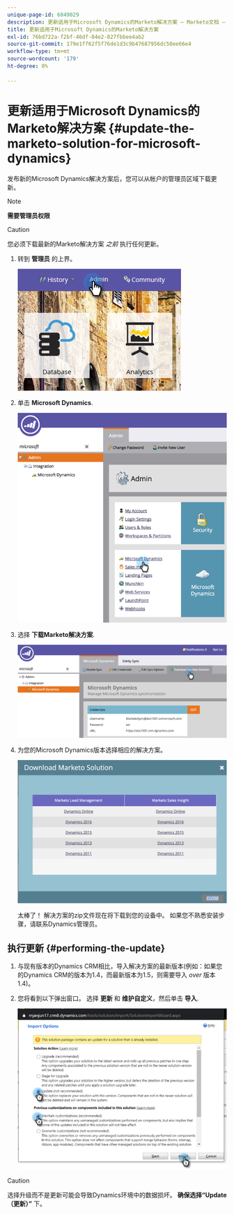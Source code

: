 ```yaml
---
unique-page-id: 6849029
description: 更新适用于Microsoft Dynamics的Marketo解决方案 — Marketo文档 — 产品文档
title: 更新适用于Microsoft Dynamics的Marketo解决方案
exl-id: 76bd722a-f2bf-46df-84e2-827fbbee4ab2
source-git-commit: 179e1ff62f5f76de1d3c9b47687956dc50ee66e4
workflow-type: tm+mt
source-wordcount: '179'
ht-degree: 0%

---
```


# 更新适用于Microsoft Dynamics的Marketo解决方案 {#update-the-marketo-solution-for-microsoft-dynamics}

发布新的Microsoft Dynamics解决方案后，您可以从帐户的管理员区域下载更新。

>[!NOTE]
>
>**需要管理员权限**

>[!CAUTION]
>
>您必须下载最新的Marketo解决方案 _之前_ 执行任何更新。

1. 转到 **管理员** 的上界。

   ![](assets/admin.png)

1. 单击 **Microsoft Dynamics**.

   ![](assets/image2015-3-16-10-3a51-3a25.png)

1. 选择 **下载Marketo解决方案**.

   ![](assets/image2015-3-16-10-3a52-3a1.png)

1. 为您的Microsoft Dynamics版本选择相应的解决方案。

   ![](assets/msd-online.png)

   太棒了！ 解决方案的zip文件现在将下载到您的设备中。 如果您不熟悉安装步骤，请联系Dynamics管理员。

## 执行更新 {#performing-the-update}

1. 与现有版本的Dynamics CRM相比，导入解决方案的最新版本(例如：如果您的Dynamics CRM的版本为1.4，而最新版本为1.5，则需要导入 _over_ 版本1.4)。

1. 您将看到以下弹出窗口。 选择 **更新** 和 **维护自定义**，然后单击 **导入**.

   ![](assets/update-the-marketo-solution-for-microsoft-dynamics-5.png)

>[!CAUTION]
>
>选择升级而不是更新可能会导致Dynamics环境中的数据损坏。 **确保选择“Update（更新）”** 下。
